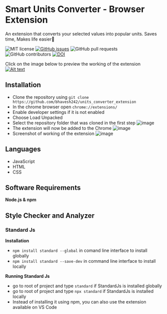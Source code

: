 # Smart Units Converter - Browser Extension

An extension that converts your selected values into popular units. Saves time, Makes life easier:dancer:

![MIT license](https://img.shields.io/badge/License-MIT-green.svg)
[![GitHub issues](https://img.shields.io/github/issues/bhavesh242/units_converter_extension)](https://github.com/bhavesh242/units_converter_extension)
![GitHub pull requests](https://img.shields.io/github/issues-pr/bhavesh242/units_converter_extension)
![GitHub contributors](https://img.shields.io/github/contributors/bhavesh242/units_converter_extension)
[![DOI](https://zenodo.org/badge/294249129.svg)](https://zenodo.org/badge/latestdoi/294249129)

Click on the image below to preview the working of the extension<br/>
[![Alt text](https://i.ytimg.com/vi/W4USPH2sBJw/hqdefault.jpg)](https://www.youtube.com/watch?v=W4USPH2sBJw&ab_channel=BhaveshAgrawal)

## Installation 

- Clone the repository using ```git clone https://github.com/bhavesh242/units_converter_extension```
- In the chrome browser open ```chrome://extensions/```
- Enable developer settings if it is not enabled
- Choose Load Unpacked
- Select the repository folder that was cloned in the first step
![image](https://github.com/bhavesh242/units_converter_extension/blob/master/assets/Images/load%20unpacked.PNG)
- The extension will now be added to the Chrome
![image](https://github.com/bhavesh242/units_converter_extension/blob/master/assets/Images/Uploaded.PNG)
- Screenshot of working of the extension
![image](https://github.com/bhavesh242/units_converter_extension/blob/master/assets/Images/Example.PNG)

## Languages
- JavaScript
- HTML 
- CSS
## Software Requirements
<b>Node.js & npm</b>
## Style Checker and Analyzer
### Standard Js 
<b>Installation</b>
- `npm install standard --global` in comand line interface to install globally
- `npm install standard --save-dev` in command line interface to install locally 

 <b>Running Standard Js</b> 
 - go to root of project and type `standard` if StandardJs is installed globally
 - go to root of project and type `npx standard` if StandardJs is installed locally 
 - Instead of installing it using npm, you can also use the extension available on VS Code
